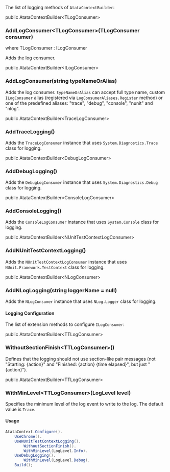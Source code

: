 The list of logging methods of `AtataContextBuilder`:

<div class="member">
    <span class="head"><span class="keyword">public</span> <span class="type">AtataContextBuilder</span>&lt;<span class="type">TLogConsumer</span>&gt;</span>
    <h3><span class="body">AddLogConsumer<wbr>&lt;<span class="type">TLogConsumer</span>&gt;</span><span class="tail">(<span class="type">TLogConsumer</span> consumer)</span></h3>
    <span class="where"><span class="keyword">where</span> <span class="type">TLogConsumer</span> : <span class="type">ILogConsumer</span></span>
</div>

Adds the log consumer.

<div class="member">
    <span class="head"><span class="keyword">public</span> <span class="type">AtataContextBuilder</span><wbr>&lt;<span class="type">ILogConsumer</span>&gt;</span>
    <h3><span class="body">AddLogConsumer</span><span class="tail">(<span class="keyword">string</span> typeNameOrAlias)</span></h3>
</div>

Adds the log consumer.
`typeNameOrAlias` can accept full type name, custom `ILogConsumer` alias (registered via `LogConsumerAliases.Register` method) or one of the predefined aliases:
"trace", "debug", "console", "nunit" and "nlog".

<div class="member">
    <span class="head"><span class="keyword">public</span> <span class="type">AtataContextBuilder</span>&lt;<span class="type">TraceLogConsumer</span>&gt;</span>
    <h3><span class="body">AddTraceLogging()</span></h3>
</div>

Adds the `TraceLogConsumer` instance that uses `System.Diagnostics.Trace` class for logging.

<div class="member">
    <span class="head"><span class="keyword">public</span> <span class="type">AtataContextBuilder</span>&lt;<span class="type">DebugLogConsumer</span>&gt;</span>
    <h3><span class="body">AddDebugLogging()</span></h3>
</div>

Adds the `DebugLogConsumer` instance that uses `System.Diagnostics.Debug` class for logging.

<div class="member">
    <span class="head"><span class="keyword">public</span> <span class="type">AtataContextBuilder</span>&lt;<span class="type">ConsoleLogConsumer</span>&gt;</span>
    <h3><span class="body">AddConsoleLogging()</span></h3>
</div>

Adds the `ConsoleLogConsumer` instance that uses `System.Console` class for logging.

<div class="member">
    <span class="head"><span class="keyword">public</span> <span class="type">AtataContextBuilder</span>&lt;<span class="type">NUnitTestContextLogConsumer</span>&gt;</span>
    <h3><span class="body">AddNUnitTestContextLogging()</span></h3>
</div>

Adds the `NUnitTestContextLogConsumer` instance that uses `NUnit.Framework.TestContext` class for logging.

<div class="member">
    <span class="head"><span class="keyword">public</span> <span class="type">AtataContextBuilder</span>&lt;<span class="type">NLogConsumer</span>&gt;</span>
    <h3><span class="body">AddNLogLogging</span><span class="tail">(<span class="keyword">string</span> loggerName = <span class="keyword">null</span>)</span></h3>
</div>

Adds the `NLogConsumer` instance that uses `NLog.Logger` class for logging.

#### Logging Configuration

The list of extension methods to configure `ILogConsumer`:

<div class="member">
    <span class="head"><span class="keyword">public</span> <span class="type">AtataContextBuilder</span>&lt;<span class="type">TTLogConsumer</span>&gt;</span>
    <h3><span class="body">WithoutSectionFinish<wbr>&lt;<span class="type">TTLogConsumer</span>&gt;()</span></h3>
</div>

Defines that the logging should not use section-like pair messages (not "Starting: {action}" and "Finished: {action} {time elapsed}", but just "{action}").

<div class="member">
    <span class="head"><span class="keyword">public</span> <span class="type">AtataContextBuilder</span>&lt;<span class="type">TTLogConsumer</span>&gt;</span>
    <h3><span class="body">WithMinLevel<wbr>&lt;<span class="type">TTLogConsumer</span>&gt;</span><span class="tail">(<span class="type">LogLevel</span> level)</span></h3>
</div>

Specifies the minimum level of the log event to write to the log. The default value is `Trace`.

#### Usage

```cs
AtataContext.Configure().
    UseChrome().
    UseNUnitTestContextLogging().
        WithoutSectionFinish().
        WithMinLevel(LogLevel.Info).
    UseDebugLogging().
        WithMinLevel(LogLevel.Debug).
    Build();
```